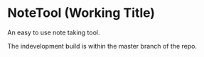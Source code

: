 
# NoteTool (Working Title) 

An easy to use note taking tool. 

The indevelopment build is within the master branch of the repo. 